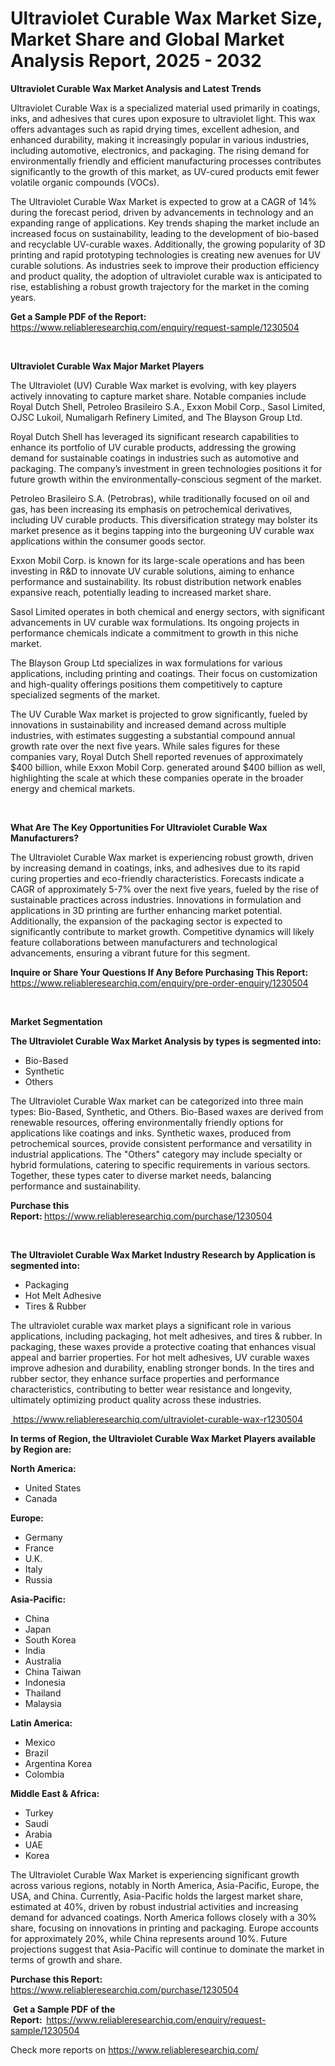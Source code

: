 <p><h1>Ultraviolet Curable Wax Market Size, Market Share and Global Market Analysis Report, 2025 - 2032</h1></p><p><strong>Ultraviolet Curable Wax Market Analysis and Latest Trends</strong></p>
<p><p>Ultraviolet Curable Wax is a specialized material used primarily in coatings, inks, and adhesives that cures upon exposure to ultraviolet light. This wax offers advantages such as rapid drying times, excellent adhesion, and enhanced durability, making it increasingly popular in various industries, including automotive, electronics, and packaging. The rising demand for environmentally friendly and efficient manufacturing processes contributes significantly to the growth of this market, as UV-cured products emit fewer volatile organic compounds (VOCs).</p><p>The Ultraviolet Curable Wax Market is expected to grow at a CAGR of 14% during the forecast period, driven by advancements in technology and an expanding range of applications. Key trends shaping the market include an increased focus on sustainability, leading to the development of bio-based and recyclable UV-curable waxes. Additionally, the growing popularity of 3D printing and rapid prototyping technologies is creating new avenues for UV curable solutions. As industries seek to improve their production efficiency and product quality, the adoption of ultraviolet curable wax is anticipated to rise, establishing a robust growth trajectory for the market in the coming years.</p></p>
<p><strong>Get a Sample PDF of the Report:&nbsp;</strong> <a href="https://www.reliableresearchiq.com/enquiry/request-sample/1230504?utm_campaign=2188&utm_medium=2&utm_source=Github&utm_content=ia&utm_term=03022025&utm_id=ultraviolet-curable-wax">https://www.reliableresearchiq.com/enquiry/request-sample/1230504</a></p>
<p>&nbsp;</p>
<p><strong>Ultraviolet Curable Wax Major Market Players</strong></p>
<p><p>The Ultraviolet (UV) Curable Wax market is evolving, with key players actively innovating to capture market share. Notable companies include Royal Dutch Shell, Petroleo Brasileiro S.A., Exxon Mobil Corp., Sasol Limited, OJSC Lukoil, Numaligarh Refinery Limited, and The Blayson Group Ltd.</p><p>Royal Dutch Shell has leveraged its significant research capabilities to enhance its portfolio of UV curable products, addressing the growing demand for sustainable coatings in industries such as automotive and packaging. The company’s investment in green technologies positions it for future growth within the environmentally-conscious segment of the market.</p><p>Petroleo Brasileiro S.A. (Petrobras), while traditionally focused on oil and gas, has been increasing its emphasis on petrochemical derivatives, including UV curable products. This diversification strategy may bolster its market presence as it begins tapping into the burgeoning UV curable wax applications within the consumer goods sector.</p><p>Exxon Mobil Corp. is known for its large-scale operations and has been investing in R&D to innovate UV curable solutions, aiming to enhance performance and sustainability. Its robust distribution network enables expansive reach, potentially leading to increased market share.</p><p>Sasol Limited operates in both chemical and energy sectors, with significant advancements in UV curable wax formulations. Its ongoing projects in performance chemicals indicate a commitment to growth in this niche market.</p><p>The Blayson Group Ltd specializes in wax formulations for various applications, including printing and coatings. Their focus on customization and high-quality offerings positions them competitively to capture specialized segments of the market.</p><p>The UV Curable Wax market is projected to grow significantly, fueled by innovations in sustainability and increased demand across multiple industries, with estimates suggesting a substantial compound annual growth rate over the next five years. While sales figures for these companies vary, Royal Dutch Shell reported revenues of approximately $400 billion, while Exxon Mobil Corp. generated around $400 billion as well, highlighting the scale at which these companies operate in the broader energy and chemical markets.</p></p>
<p>&nbsp;</p>
<p><strong>What Are The Key Opportunities For Ultraviolet Curable Wax Manufacturers?</strong></p>
<p><p>The Ultraviolet Curable Wax market is experiencing robust growth, driven by increasing demand in coatings, inks, and adhesives due to its rapid curing properties and eco-friendly characteristics. Forecasts indicate a CAGR of approximately 5-7% over the next five years, fueled by the rise of sustainable practices across industries. Innovations in formulation and applications in 3D printing are further enhancing market potential. Additionally, the expansion of the packaging sector is expected to significantly contribute to market growth. Competitive dynamics will likely feature collaborations between manufacturers and technological advancements, ensuring a vibrant future for this segment.</p></p>
<p><strong>Inquire or Share Your Questions If Any Before Purchasing This Report:</strong> <a href="https://www.reliableresearchiq.com/enquiry/pre-order-enquiry/1230504?utm_campaign=2188&utm_medium=2&utm_source=Github&utm_content=ia&utm_term=03022025&utm_id=ultraviolet-curable-wax">https://www.reliableresearchiq.com/enquiry/pre-order-enquiry/1230504</a></p>
<p>&nbsp;</p>
<p><strong>Market Segmentation</strong></p>
<p><strong>The Ultraviolet Curable Wax Market Analysis by types is segmented into:</strong></p>
<p><ul><li>Bio-Based</li><li>Synthetic</li><li>Others</li></ul></p>
<p><p>The Ultraviolet Curable Wax market can be categorized into three main types: Bio-Based, Synthetic, and Others. Bio-Based waxes are derived from renewable resources, offering environmentally friendly options for applications like coatings and inks. Synthetic waxes, produced from petrochemical sources, provide consistent performance and versatility in industrial applications. The "Others" category may include specialty or hybrid formulations, catering to specific requirements in various sectors. Together, these types cater to diverse market needs, balancing performance and sustainability.</p></p>
<p><strong>Purchase this Report:&nbsp;</strong><a href="https://www.reliableresearchiq.com/purchase/1230504?utm_campaign=2188&utm_medium=2&utm_source=Github&utm_content=ia&utm_term=03022025&utm_id=ultraviolet-curable-wax">https://www.reliableresearchiq.com/purchase/1230504</a></p>
<p>&nbsp;</p>
<p><strong>The Ultraviolet Curable Wax Market Industry Research by Application is segmented into:</strong></p>
<p><ul><li>Packaging</li><li>Hot Melt Adhesive</li><li>Tires & Rubber</li></ul></p>
<p><p>The ultraviolet curable wax market plays a significant role in various applications, including packaging, hot melt adhesives, and tires & rubber. In packaging, these waxes provide a protective coating that enhances visual appeal and barrier properties. For hot melt adhesives, UV curable waxes improve adhesion and durability, enabling stronger bonds. In the tires and rubber sector, they enhance surface properties and performance characteristics, contributing to better wear resistance and longevity, ultimately optimizing product quality across these industries.</p></p>
<p><a href="https://www.reliableresearchiq.com/ultraviolet-curable-wax-r1230504?utm_campaign=2188&utm_medium=2&utm_source=Github&utm_content=ia&utm_term=03022025&utm_id=ultraviolet-curable-wax">&nbsp;https://www.reliableresearchiq.com/ultraviolet-curable-wax-r1230504</a></p>
<p><strong>In terms of Region, the Ultraviolet Curable Wax Market Players available by Region are:</strong></p>
<p>
    <p> <strong> North America: </strong>
        <ul>
            <li>United States</li>
            <li>Canada</li>
        </ul>
        </p> 
    <p> <strong> Europe: </strong>
        <ul>
            <li>Germany</li>
            <li>France</li>
            <li>U.K.</li>
            <li>Italy</li>
            <li>Russia</li>
        </ul>
        </p> 
    <p> <strong> Asia-Pacific: </strong>
        <ul>
            <li>China</li>
            <li>Japan</li>
            <li>South Korea</li>
            <li>India</li>
            <li>Australia</li>
            <li>China Taiwan</li>
            <li>Indonesia</li>
            <li>Thailand</li>
            <li>Malaysia</li>
        </ul>
        </p> 
    <p> <strong> Latin America: </strong>
        <ul>
            <li>Mexico</li>
            <li>Brazil</li>
            <li>Argentina Korea</li>
            <li>Colombia</li>
        </ul>
        </p> 
    <p> <strong> Middle East & Africa: </strong>
        <ul>
            <li>Turkey</li>
            <li>Saudi</li>
            <li>Arabia</li>
            <li>UAE</li>
            <li>Korea</li>
        </ul>
    </p>
    </p>
<p><p>The Ultraviolet Curable Wax Market is experiencing significant growth across various regions, notably in North America, Asia-Pacific, Europe, the USA, and China. Currently, Asia-Pacific holds the largest market share, estimated at 40%, driven by robust industrial activities and increasing demand for advanced coatings. North America follows closely with a 30% share, focusing on innovations in printing and packaging. Europe accounts for approximately 20%, while China represents around 10%. Future projections suggest that Asia-Pacific will continue to dominate the market in terms of growth and share.</p></p>
<p><strong>Purchase this Report: </strong><a href="https://www.reliableresearchiq.com/purchase/1230504?utm_campaign=2188&utm_medium=2&utm_source=Github&utm_content=ia&utm_term=03022025&utm_id=ultraviolet-curable-wax">https://www.reliableresearchiq.com/purchase/1230504</a></p>
<p>&nbsp;<strong>Get a Sample PDF of the Report:&nbsp;&nbsp;</strong><a href="https://www.reliableresearchiq.com/enquiry/request-sample/1230504?utm_campaign=2188&utm_medium=2&utm_source=Github&utm_content=ia&utm_term=03022025&utm_id=ultraviolet-curable-wax">https://www.reliableresearchiq.com/enquiry/request-sample/1230504</a></p>
<p><strong></strong></p>
<p>Check more reports on <a href="https://www.reliableresearchiq.com/?utm_campaign=2188&utm_medium=2&utm_source=Github&utm_content=ia&utm_term=03022025&utm_id=ultraviolet-curable-wax">https://www.reliableresearchiq.com/</a></p>
